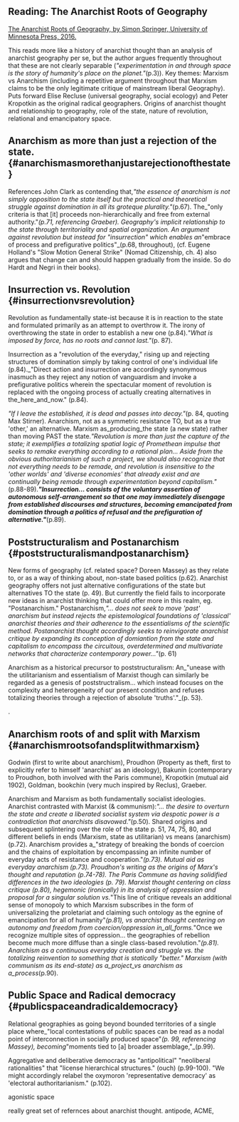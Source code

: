 ## Reading: The Anarchist Roots of Geography

[The Anarchist Roots of Geography, by Simon Springer, University of Minnesota Press, 2016.](https://www.upress.umn.edu/book-division/books/the-anarchist-roots-of-geography)

This reads more like a history of anarchist thought than an analysis of anarchist geography per se, but the author argues frequently throughout that these are not clearly separable \(_"experimentation in and through space is the story of humanity's place on the planet."_\(p.3\)\). Key themes: Marxism vs Anarchism \(including a repetitive argument throughout that Marxism claims to be the only legitimate critique of mainstream liberal Geography\). Puts forward Elise Recluse \(universal geography, social ecology\) and Peter Kropotkin as the original radical geographers. Origins of anarchist thought and relationship to geography, role of the state, nature of revolution, relational and emancipatory space.

## Anarchism as more than just a rejection of the state. {#anarchismasmorethanjustarejectionofthestate}

References John Clark as contending that,_"the essence of anarchism is not simply opposition to the state itself but the practical and theoretical struggle against domination in all its groteque plurality."_\(p.67\). The_"only criteria is that \[it\] proceeds non-hierarchically and free from external authority."_\(p.71, referencing Graeber\). Geography's implicit relationship to the state through territoriality and spatial organization. An argument against revolution but instead for "insurrection" which enables an_"embrace of process and prefigurative politics"_\(p.68, throughout\), \(cf. Eugene Holland's "Slow Motion General Strike" \(Nomad Citizenship, ch. 4\) also argues that change can and should happen gradually from the inside. So do Hardt and Negri in their books\).

## Insurrection vs. Revolution {#insurrectionvsrevolution}

Revolution as fundamentally state-ist because it is in reaction to the state and formulated primarily as an attempt to overthrow it. The irony of overthrowing the state in order to establish a new one \(p.84\)._"What is imposed by force, has no roots and cannot last."_\(p. 87\).

Insurrection as a "revolution of the everyday," rising up and rejecting structures of domination simply by taking control of one's individual life \(p.84\)._"Direct action and insurrection are accordingly synonymous inasmuch as they reject any notion of vanguardism and invoke a prefigurative politics wherein the spectacular moment of revolution is replaced with the ongoing process of actually creating alternatives in the_here_and_now." \(p.84\).

_"If I leave the established, it is dead and passes into decay."_\(p. 84, quoting Max Stirner\). Anarchism, not as a symmetric resistance TO, but as a true 'other,' an alternative. Marxism as_producing_the state \(a new state\) rather than moving PAST the state._"Revolution is more than just the capture of the state; it exemplifies a totalizing spatial logic of Promethean impulse that seeks to remake everything according to a rational plan... Aside from the obvious authoritarianism of such a project, we should also recognize that not everything needs to be remade, and revolution is insensitive to the 'other worlds' and 'diverse economies' that already exist and are continually being remade through experimentation beyond capitalism."_\(p.88-89\)._**"Insurrection... consists of the voluntary assertion of autonomous self-arrangement so that one may immediately disengage from established discourses and structures, becoming emancipated from domination through a politics of refusal and the prefiguration of alternative."**_\(p.89\).

## Poststructuralism and Postanarchism {#poststructuralismandpostanarchism}

New forms of geography \(cf. related space? Doreen Massey\) as they relate to, or as a way of thinking about, non-state based politics \(p.62\). Anarchist geography offers not just alternative configurations of the state but alternatives TO the state \(p. 49\). But currently the field fails to incorporate new ideas in anarchist thinking that could offer more in this realm, eg. "Postanarchism." Postanarchism,_"... does not seek to move 'past' anarchism but instead rejects the epistemological foundations of 'classical' anarchist theories and their adherence to the essentialisms of the scientific method. Postanarchist thought accordingly seeks to reinvigorate anarchist critique by expanding its conception of domiantion from the state and capitalism to encompass the circuitous, overdetermined and multivariate networks that characterize contemporary power..."_\(p. 61\)

Anarchism as a historical precursor to poststructuralism: An_"unease with the utilitarianism and essentialism of Marxist though can similarly be regarded as a genesis of poststructralism... which instead focuses on the complexity and heterogeneity of our present condition and refuses totalizing theories through a rejection of absolute 'truths'."_\(p. 53\).

.

## Anarchism roots of and split with Marxism {#anarchismrootsofandsplitwithmarxism}

Godwin \(first to write about anarchism\), Proudhon \(Property as theft, first to explicitly refer to himself 'anarchist' as an ideology\), Bakunin \(contemporary to Proudhon, both involved with the Paris commune\), Kropotkin \(mutual aid 1902\), Goldman, bookchin \(very much inspired by Reclus\), Graeber.

Anarchism and Marxism as both fundamentally socialist ideologies. Anarchist contrasted with Marxist \(& communism\):_"... the desire to overturn the state and create a liberated socialist system via despotic power is a contradiction that anarchists disavowed."_\(p.50\). Shared origins and subsequent splintering over the role of the state p. 51, 74, 75, 80, and different beliefs in ends \(Marxism, state as utilitarian\) vs means \(anarchism\) \(p.72\). Anarchism provides a_"strategy of breaking the bonds of coercion and the chains of exploitation by encompassing an infinite number of everyday acts of resistance and cooperation."_\(p.73\). Mutual aid as everyday anarchism \(p.73\). Proudhon's writing as the origins of Marx's thought and reputation \(p.74-78\). The Paris Commune as having solidified differences in the two ideologies \(p. 79\). Marxist thought centering on class critique \(p.80\), hegemonic \(ironically\) in its analysis of oppression and proposal for a singular solution vs._"This line of critique reveals an additional sense of monopoly to which Marxism subscribes in the form of universalizing the proletariat and claiming such ontology as the egnine of emancipation for all of humanity"_\(p.81\), vs anarchist thought centering on autonomy and freedom from coercion/oppression in_all_forms._"Once we recognize multiple sites of oppression... the geographies of rebellion become much more diffuse than a single class-based revolution."_\(p.81\). Anarchism as a continuous everyday creation and struggle vs. the totalizing reinvention to something that is statically "better." Marxism \(with communism as its end-state\) as a_project_vs anarchism as a_process_\(p.90\).

## Public Space and Radical democracy {#publicspaceandradicaldemocracy}

Relational geographies as going beyond bounded territories of a single place where_"local contestations of public spaces can be read as a nodal point of interconnection in socially produced space"_\(p. 99, referencing Massey\), becoming_"moments tied to \[a\] broader assemblage,"_\(p.99\).

Aggregative and deliberative democracy as "antipolitical" "neoliberal rationalities" that "license hierarchical structures." \(ouch\) \(p.99-100\). "We might accordingly relabel the oxymoron 'representative democracy' as 'electoral authoritarianism." \(p.102\).

agonistic space

really great set of refernces about anarchist thought. antipode, ACME,

